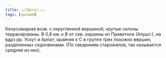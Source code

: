 ```yaml
---
title: ⒜[Орта]⒯⒵
tags: [ороним]
---
```


Конусовидная возв. с округленной вершиной; крутые склоны террасированы. В 0,8
км. к В от сев. окраины нп Приветное (Алушт.), на вдрз рр. Ускут и Арпат;
крайняя к С в группе трех похожих вершин, разделенных седловинами. (По сведениям
старожилов, так называется средняя из них).

